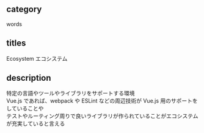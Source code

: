 ## category

words

## titles

Ecosystem
エコシステム

## description

特定の言語やツールやライブラリをサポートする環境  
Vue.js であれば、webpack や ESLint などの周辺技術が Vue.js 用のサポートをしていることや  
テストやルーティング周りで良いライブラリが作られていることがエコシステムが充実していると言える
